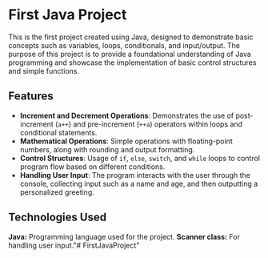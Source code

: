 # First Java Project

This is the first project created using Java, designed to demonstrate basic concepts such as variables, loops, conditionals, and input/output. The purpose of this project is to provide a foundational understanding of Java programming and showcase the implementation of basic control structures and simple functions.

## Features

- **Increment and Decrement Operations**: Demonstrates the use of post-increment (`a++`) and pre-increment (`++a`) operators within loops and conditional statements.
- **Mathematical Operations**: Simple operations with floating-point numbers, along with rounding and output formatting.
- **Control Structures**: Usage of `if`, `else`, `switch`, and `while` loops to control program flow based on different conditions.
- **Handling User Input**: The program interacts with the user through the console, collecting input such as a name and age, and then outputting a personalized greeting.

## Technologies Used
**Java:** Programming language used for the project.
**Scanner class:** For handling user input."# FirstJavaProject" 
